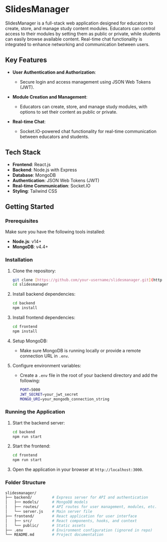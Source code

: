 # SlidesManager

SlidesManager is a full-stack web application designed for educators to create, store, and manage study content modules. Educators can control access to their modules by setting them as public or private, while students can easily browse available content. Real-time chat functionality is integrated to enhance networking and communication between users.

## Key Features

- **User Authentication and Authorization**:
  - Secure login and access management using JSON Web Tokens (JWT).
  
- **Module Creation and Management**:
  - Educators can create, store, and manage study modules, with options to set their content as public or private.

- **Real-time Chat**:
  - Socket.IO-powered chat functionality for real-time communication between educators and students.

## Tech Stack

- **Frontend**: React.js
- **Backend**: Node.js with Express
- **Database**: MongoDB
- **Authentication**: JSON Web Tokens (JWT)
- **Real-time Communication**: Socket.IO
- **Styling**: Tailwind CSS

## Getting Started

### Prerequisites

Make sure you have the following tools installed:

- **Node.js**: v14+ 
- **MongoDB**: v4.4+

### Installation

1. Clone the repository:
    ```bash
    git clone [https://github.com/your-username/slidesmanager.git](https://github.com/ANUKULUNJ/SlidesManager.git)
    cd slidesmanager
    ```

2. Install backend dependencies:
    ```bash
    cd backend
    npm install
    ```

3. Install frontend dependencies:
    ```bash
    cd frontend
    npm install
    ```

4. Setup MongoDB:
   - Make sure MongoDB is running locally or provide a remote connection URL in `.env`.

5. Configure environment variables:
   - Create a `.env` file in the root of your backend directory and add the following:
     ```bash
     PORT=5000
     JWT_SECRET=your_jwt_secret
     MONGO_URI=your_mongodb_connection_string
     ```

### Running the Application

1. Start the backend server:
    ```bash
    cd backend
    npm run start
    ```

2. Start the frontend:
    ```bash
    cd frontend
    npm run start
    ```

3. Open the application in your browser at `http://localhost:3000`.

### Folder Structure

```bash
slidesmanager/
├── backend/         # Express server for API and authentication
│   ├── models/      # MongoDB models
│   ├── routes/      # API routes for user management, modules, etc.
│   └── server.js    # Main server file
├── frontend/        # React application for user interface
│   ├── src/         # React components, hooks, and context
│   └── public/      # Static assets
├── .env             # Environment configuration (ignored in repo)
└── README.md        # Project documentation

